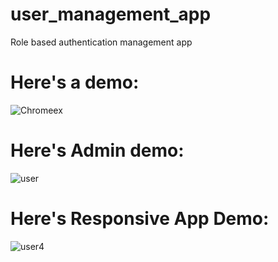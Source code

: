 # user_management_app
Role based authentication management app

# Here's a demo:





![Chromeex](https://user-images.githubusercontent.com/37264147/229199246-951244d1-e060-4ce9-990b-29b06341688c.gif)


# Here's Admin demo:

![user](https://user-images.githubusercontent.com/37264147/229309061-9393efb4-1dce-41c2-bc72-71a110b496d5.gif)


# Here's Responsive App Demo:

![user4](https://user-images.githubusercontent.com/37264147/229368228-2ded1b38-0408-4489-9b1b-94a2127bda78.gif)

